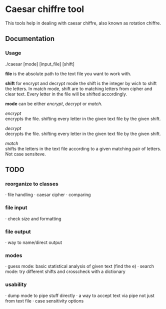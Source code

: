 # Caesar chiffre tool

This tools help in dealing with caesar chiffre, also known as rotation chiffre.

## Documentation

### Usage

./caesar [mode] [input_file] [shift]

**file** is the absolute path to the text file you want to work with.

**shift** for encrypt and decrypt mode the shift is the integer by wich to shift the letters. In match mode, shift are to matching letters from cipher and clear text. Every letter in the file will be shifted accordingly.

**mode** can be either *encrypt*, *decrypt* or *match*.

*encrypt*  
encrypts the file. shifting every letter in the given text file by the given shift.

*decrypt*  
decrypts the file. shifting every letter in the given text file by the given shift.

*match*  
shifts the letters in the text file according to a given matching pair of letters. Not case sensiteve.

## TODO

### reorganize to classes
· file handling
· caesar cipher
· comparing

### file input
· check size and formatting

### file output
· way to name/direct output

### modes
· guess mode: basic statistical analysis of given text (find the e)
· search mode: try different shifts and crosscheck with a dictionary

### usability
· dump mode to pipe stuff directly
· a way to accept text via pipe not just from text file
· case sensitivity options
